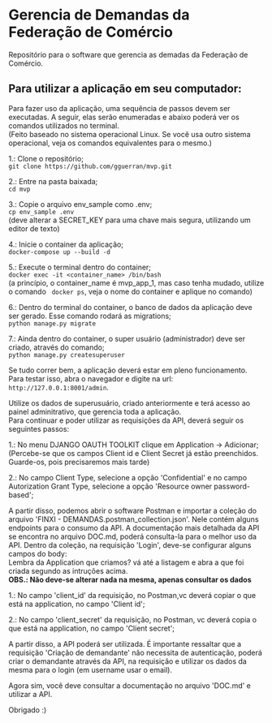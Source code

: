 # Gerencia de Demandas da Federação de Comércio
Repositório para o software que gerencia as demadas da Federação de Comércio.

## Para utilizar a aplicação em seu computador:
Para fazer uso da aplicação, uma sequência de passos devem ser executadas. A seguir, elas serão enumeradas e abaixo poderá ver os comandos utilizados no terminal.\
(Feito baseado no sistema operacional Linux. Se você usa outro sistema operacional, veja os comandos equivalentes para o mesmo.)


1.: Clone o repositório;\
```git clone https://github.com/gguerran/mvp.git```


2.: Entre na pasta baixada;\
```cd mvp```


3.: Copie o arquivo env_sample como .env;\
```cp env_sample .env```\
(deve alterar a SECRET_KEY para uma chave mais segura, utilizando um editor de texto)


4.: Inicie o container da aplicação;\
```docker-compose up --build -d```


5.: Execute o terminal dentro do container;\
```docker exec -it <container_name> /bin/bash```\
(a princípio, o container_name é mvp_app_1, mas caso tenha mudado, utilize o comando ``` docker ps```, veja o nome do container e aplique no comando)


6.: Dentro do terminal do container, o banco de dados da aplicação deve ser gerado. Esse comando rodará as migrations;\
```python manage.py migrate```


7.: Ainda dentro do container, o super usuário (administrador) deve ser criado, através do comando;\
```python manage.py createsuperuser```


Se tudo correr bem, a aplicação deverá estar em pleno funcionamento. Para testar isso, abra o navegador e digite na url: ```http://127.0.0.1:8001/admin```.


Utilize os dados de superusuário, criado anteriormente e terá acesso ao painel adminitrativo, que gerencia toda a aplicação.\
Para continuar e poder utilizar as requisições da API, deverá seguir os seguintes passos:

1.: No menu DJANGO OAUTH TOOLKIT clique em Application -> Adicionar;\
(Percebe-se que os campos Client id e Client Secret já estão preenchidos. Guarde-os, pois precisaremos mais tarde)


2.: No campo Client Type, selecione a opção 'Confidential' e no campo Autorization Grant Type, selecione a opção 'Resource owner password-based';

A partir disso, podemos abrir o software Postman e importar a coleção do arquivo 'FINXI - DEMANDAS.postman_collection.json'. Nele contém alguns endpoints para o consumo  da API.
A documentação mais detalhada da API se encontra no arquivo DOC.md, poderá consulta-la para o melhor uso da API.
Dentro da coleção, na requisição 'Login', deve-se configurar alguns campos do body:\
Lembra da Application que criamos? vá até a listagem e abra a que foi criada segundo as intruções acima.\
**OBS.: Não deve-se alterar nada na mesma, apenas consultar os dados**


1.: No campo 'client_id' da requisição, no Postman,vc deverá copiar o que está na application, no campo 'Client id';

2.: No campo 'client_secret' da requisição, no Postman, vc deverá copia o que está na application, no campo 'Client secret';

A partir disso, a API poderá ser utilizada.
É importante ressaltar que a requisição 'Criação de demandante' não necessita de autenticação, poderá criar o demandante através da API, na requisição e utilizar os dados da
 mesma para o login (em username usar o email).
 
 
 Agora sim, você deve consultar a documentação no arquivo 'DOC.md' e utilizar a API.
 
 Obrigado :)
